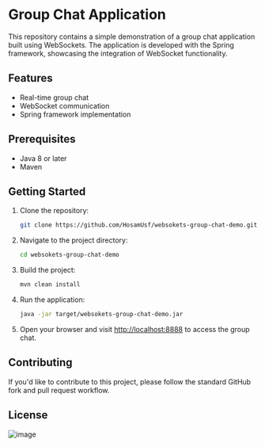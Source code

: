 

#  Group Chat Application

This repository contains a simple demonstration of a group chat application built using WebSockets. The application is developed with the Spring framework, showcasing the integration of WebSocket functionality.

## Features

- Real-time group chat
- WebSocket communication
- Spring framework implementation

## Prerequisites

- Java 8 or later
- Maven

## Getting Started

1. Clone the repository:

   ```bash
   git clone https://github.com/HosamUsf/websokets-group-chat-demo.git
   ```

2. Navigate to the project directory:

   ```bash
   cd websokets-group-chat-demo
   ```

3. Build the project:

   ```bash
   mvn clean install
   ```

4. Run the application:

   ```bash
   java -jar target/websokets-group-chat-demo.jar
   ```

5. Open your browser and visit [http://localhost:8888](http://localhost:8888) to access the group chat.

## Contributing

If you'd like to contribute to this project, please follow the standard GitHub fork and pull request workflow.

## License





![image](https://github.com/HosamUsf/websokets-group-chat-demo/assets/57178026/eea6b795-4c89-4098-b224-74312e9c261b)



